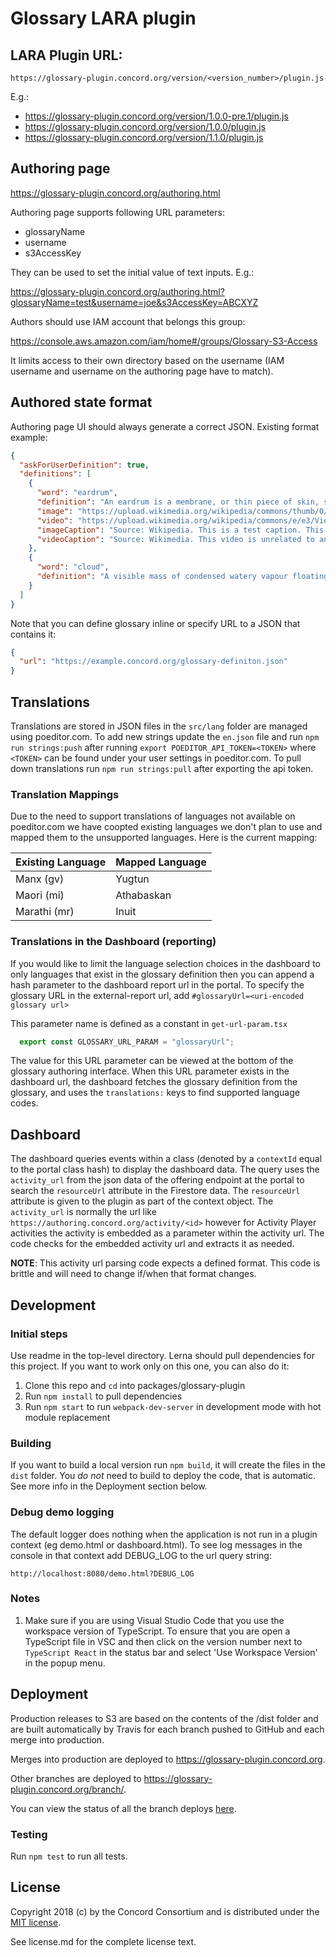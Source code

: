 # Glossary LARA plugin

## LARA Plugin URL:

`https://glossary-plugin.concord.org/version/<version_number>/plugin.js`

E.g.:

- https://glossary-plugin.concord.org/version/1.0.0-pre.1/plugin.js
- https://glossary-plugin.concord.org/version/1.0.0/plugin.js
- https://glossary-plugin.concord.org/version/1.1.0/plugin.js

## Authoring page

https://glossary-plugin.concord.org/authoring.html

Authoring page supports following URL parameters:
 - glossaryName
 - username
 - s3AccessKey

They can be used to set the initial value of text inputs. E.g.:

https://glossary-plugin.concord.org/authoring.html?glossaryName=test&username=joe&s3AccessKey=ABCXYZ

Authors should use IAM account that belongs this group:

https://console.aws.amazon.com/iam/home#/groups/Glossary-S3-Access

It limits access to their own directory based on the username (IAM username and username on the authoring page have to match).

## Authored state format

Authoring page UI should always generate a correct JSON. Existing format example:

```json
{
  "askForUserDefinition": true,
  "definitions": [
    {
      "word": "eardrum",
      "definition": "An eardrum is a membrane, or thin piece of skin, stretched tight like a drum.",
      "image": "https://upload.wikimedia.org/wikipedia/commons/thumb/0/0d/Blausen_0328_EarAnatomy.png/500px-Blausen_0328_EarAnatomy.png",
      "video": "https://upload.wikimedia.org/wikipedia/commons/e/e3/View_of_Cape_Town_from_Table_mountain_01.mp4",
      "imageCaption": "Source: Wikipedia. This is a test caption. This is a test caption. This is a test caption.",
      "videoCaption": "Source: Wikimedia. This video is unrelated to an eardrum. This is a test caption."
    },
    {
      "word": "cloud",
      "definition": "A visible mass of condensed watery vapour floating in the atmosphere, typically high above the general level of the ground."
    }
  ]
}
```

Note that you can define glossary inline or specify URL to a JSON that contains it:

```json
{
  "url": "https://example.concord.org/glossary-definiton.json"
}
```

## Translations

Translations are stored in JSON files in the `src/lang` folder are managed using poeditor.com.  To add new strings update the `en.json` file and run `npm run strings:push` after running `export POEDITOR_API_TOKEN=<TOKEN>` where `<TOKEN>` can be found under your user settings in poeditor.com.  To pull down translations run  `npm run strings:pull` after exporting the api token.

### Translation Mappings

Due to the need to support translations of languages not available on poeditor.com we have coopted existing languages we don't plan to use and mapped them to the unsupported languages.  Here is the current mapping:

| Existing Language | Mapped Language |
|-------------------|-----------------|
| Manx (gv)         | Yugtun          |
| Maori (mi)        | Athabaskan      |
| Marathi (mr)      | Inuit           |


### Translations in the Dashboard (reporting)
If you would like to limit the language selection choices in the dashboard to only languages that exist
in the glossary definition then you can append a hash parameter to the dashboard report url in the portal.
To specify the glossary URL in the external-report url, add  `#glossaryUrl=<uri-encoded glossary url>`

This parameter name is defined as a constant in `get-url-param.tsx`

```typescript
  export const GLOSSARY_URL_PARAM = "glossaryUrl";
```

The value for this URL parameter can be viewed at the bottom of the glossary authoring interface.
When this URL parameter exists in the dashboard url, the dashboard fetches the
glossary definition from the glossary, and uses the `translations:` keys to find
supported language codes.

## Dashboard

The dashboard queries events within a class (denoted by a `contextId` equal to the portal class hash) to display the dashboard data.  The query uses the `activity_url` from the json data of the offering endpoint at the portal to search the `resourceUrl` attribute in the Firestore data.  The `resourceUrl` attribute is given to the plugin as part of the context object.  The `activity_url` is normally the url like  `https://authoring.concord.org/activity/<id>` however for Activity Player activities the activity is embedded as a parameter within the activity url.  The code checks for the embedded activity url and extracts it as needed.

**NOTE**: This activity url parsing code expects a defined format.  This code is brittle and will need to change if/when that
format changes.


## Development

### Initial steps

Use readme in the top-level directory. Lerna should pull dependencies for this project.
If you want to work only on this one, you can also do it:

1. Clone this repo and `cd` into packages/glossary-plugin
2. Run `npm install` to pull dependencies
3. Run `npm start` to run `webpack-dev-server` in development mode with hot module replacement

### Building

If you want to build a local version run `npm build`, it will create the files in the `dist` folder.
You *do not* need to build to deploy the code, that is automatic.  See more info in the Deployment section below.

### Debug demo logging

The default logger does nothing when the application is not run in a plugin context (eg demo.html or dashboard.html).
To see log messages in the console in that context add DEBUG_LOG to the url query string:

`http://localhost:8080/demo.html?DEBUG_LOG`

### Notes

1. Make sure if you are using Visual Studio Code that you use the workspace version of TypeScript.
   To ensure that you are open a TypeScript file in VSC and then click on the version number next to
   `TypeScript React` in the status bar and select 'Use Workspace Version' in the popup menu.

## Deployment

Production releases to S3 are based on the contents of the /dist folder and are built automatically by Travis
for each branch pushed to GitHub and each merge into production.

Merges into production are deployed to https://glossary-plugin.concord.org.

Other branches are deployed to https://glossary-plugin.concord.org/branch/<name>.

You can view the status of all the branch deploys [here](https://travis-ci.org/concord-consortium/glossary-plugin/branches).

### Testing

Run `npm test` to run all tests.

## License

Copyright 2018 (c) by the Concord Consortium and is distributed under the [MIT license](http://www.opensource.org/licenses/MIT).

See license.md for the complete license text.
